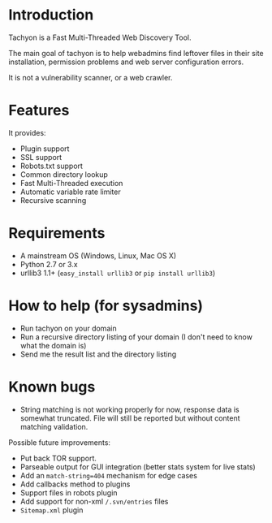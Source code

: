 # Introduction

Tachyon is a Fast Multi-Threaded Web Discovery Tool.

The main goal of tachyon is to help webadmins find leftover files in their
site installation, permission problems and web server configuration errors.

It is not a vulnerability scanner, or a web crawler.

# Features

It provides:
 - Plugin support
 - SSL support
 - Robots.txt support
 - Common directory lookup
 - Fast Multi-Threaded execution
 - Automatic variable rate limiter
 - Recursive scanning

# Requirements    

- A mainstream OS (Windows, Linux, Mac OS X)
- Python 2.7 or 3.x
- urllib3 1.1+ (`easy_install urllib3` or `pip install urllib3`)

# How to help (for sysadmins)

- Run tachyon on your domain
- Run a recursive directory listing of your domain (I don't need to know what the domain is)
- Send me the result list and the directory listing

# Known bugs

- String matching is not working properly for now, response data is somewhat truncated. File will still be reported but without content matching validation.

Possible future improvements:
- Put back TOR support.
- Parseable output for GUI integration (better stats system for live stats)
- Add an `match-string=404` mechanism for edge cases
- Add callbacks method to plugins
- Support files in robots plugin
- Add support for non-xml `/.svn/entries` files
- `Sitemap.xml` plugin

